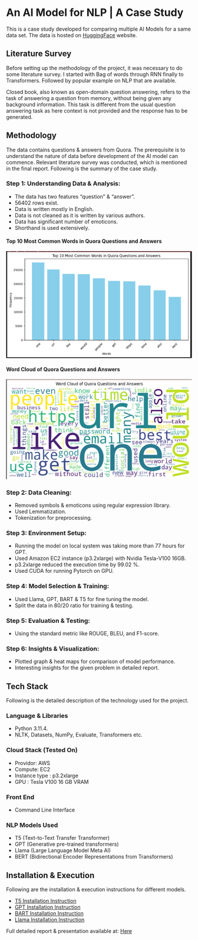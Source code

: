 # An AI Model for NLP | A Case Study
This is a case study developed for comparing multiple AI Models for a same data set. The data is hosted on [HuggingFace](https://huggingface.co/datasets/toughdata/quora-question-answer-dataset) website.

## Literature Survey
Before setting up the methodology of the project, it was necessary to do some literature survey. I started with Bag of words through RNN finally to Transformers. Followed by popular example on NLP that are available.

Closed book, also known as open-domain question answering, refers to the task of answering a question from memory, without being given any background information. This task is different from the usual question answering task as here context is not provided and the response has to be generated.

## Methodology
The data contains questions & answers from Quora. The prerequisite is to understand the nature of data before development of the AI model can commence. Relevant literature survey was conducted, which is mentioned in the final report. Following is the summary of the case study.

### Step 1: Understanding Data & Analysis: 
* The data has two features “question” & “answer”. 
* 56402 rows exist.
* Data is written mostly in English.
* Data is not cleaned as it is written by various authors.
* Data has significant number of emoticons.
* Shorthand is used extensively.

#### Top 10 Most Common Words in Quora Questions and Answers
![Data](./others/Plot01.png)
#### Word Cloud of Quora Questions and Answers
![Word Cloud](./others/Plot02.png)

### Step 2: Data Cleaning:
* Removed symbols & emoticons using regular expression library.
* Used Lemmatization.
* Tokenization for preprocessing.
### Step 3: Environment Setup:
* Running the model on local system was taking more than 77 hours for GPT.
* Used Amazon EC2 instance (p3.2xlarge) with Nvidia Tesla-V100 16GB. 
* p3.2xlarge reduced the execution time by 99.02 %.
* Used CUDA for running Pytorch on GPU.
### Step 4: Model Selection & Training:
* Used Llama, GPT, BART & T5 for fine tuning the model.
* Split the data in 80/20 ratio for training & testing.
### Step 5: Evaluation & Testing:
* Using the standard metric like ROUGE, BLEU, and F1-score.
### Step 6: Insights & Visualization:
* Plotted graph & heat maps for comparison of model performance.
* Interesting insights for the given problem in detailed report.

## Tech Stack
Following is the detailed description of the technology used for the project.
### Language & Libraries
* Python 3.11.4.
* NLTK, Datasets, NumPy, Evaluate, Transformers etc.
### Cloud Stack (Tested On)
* Providor: AWS
* Compute: EC2
* Instance type : p3.2xlarge 
* GPU : Tesla V100 16 GB VRAM
### Front End
* Command Line Interface
### NLP Models Used
* T5 (Text-to-Text Transfer Transformer)
* GPT (Generative pre-trained transformers)
* Llama (Large Language Model Meta AI)
* BERT (Bidirectional Encoder Representations from Transformers)

## Installation & Execution
Following are the installation & execution instructions for different models.
* [T5 Installation Instruction](models/t5/README.md)
* [GPT Installation Instruction](models/gpt/README.md)
* [BART Installation Instruction](models/bart/README.md)
* [Llama Installation Instruction](models/llama/README.md)

Full detailed report & presentation available at: 
[Here](https://github.com/ChetanSharan/nlp-models-collection/blob/main/documentation)
